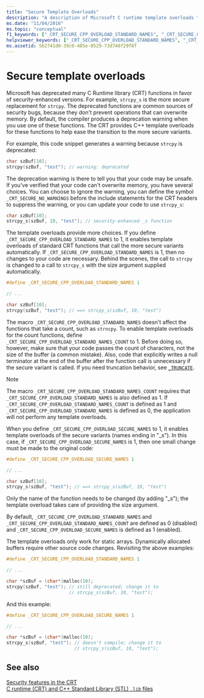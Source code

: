 ```yaml
---
title: "Secure Template Overloads"
description: "A description of Microsoft C runtime template overloads that provide security-enhanced functions."
ms.date: "11/04/2016"
ms.topic: "conceptual"
f1_keywords: ["_CRT_SECURE_CPP_OVERLOAD_STANDARD_NAMES", "_CRT_SECURE_CPP_OVERLOAD_SECURE_NAMES", "_CRT_SECURE_CPP_OVERLOAD_STANDARD_NAMES_COUNT"]
helpviewer_keywords: ["_CRT_SECURE_CPP_OVERLOAD_STANDARD_NAMES", "_CRT_SECURE_CPP_OVERLOAD_SECURE_NAMES", "_CRT_SECURE_CPP_OVERLOAD_STANDARD_NAMES_COUNT", "secure template overloads"]
ms.assetid: 562741d0-39c0-485e-8529-73d740f29f8f
---
```

# Secure template overloads

Microsoft has deprecated many C Runtime library (CRT) functions in favor of security-enhanced versions. For example, `strcpy_s` is the more secure replacement for `strcpy`. The deprecated functions are common sources of security bugs, because they don't prevent operations that can overwrite memory. By default, the compiler produces a deprecation warning when you use one of these functions. The CRT provides C++ template overloads for these functions to help ease the transition to the more secure variants.

For example, this code snippet generates a warning because `strcpy` is deprecated:

```cpp
char szBuf[10];
strcpy(szBuf, "test"); // warning: deprecated
```

The deprecation warning is there to tell you that your code may be unsafe. If you've verified that your code can't overwrite memory, you have several choices. You can choose to ignore the warning, you can define the symbol `_CRT_SECURE_NO_WARNINGS` before the include statements for the CRT headers to suppress the warning, or you can update your code to use `strcpy_s`:

```cpp
char szBuf[10];
strcpy_s(szBuf, 10, "test"); // security-enhanced _s function
```

The template overloads provide more choices. If you define `_CRT_SECURE_CPP_OVERLOAD_STANDARD_NAMES` to 1, it enables template overloads of standard CRT functions that call the more secure variants automatically. If `_CRT_SECURE_CPP_OVERLOAD_STANDARD_NAMES` is 1, then no changes to your code are necessary. Behind the scenes, the call to `strcpy` is changed to a call to `strcpy_s` with the size argument supplied automatically.

```cpp
#define _CRT_SECURE_CPP_OVERLOAD_STANDARD_NAMES 1

// ...

char szBuf[10];
strcpy(szBuf, "test"); // ==> strcpy_s(szBuf, 10, "test")
```

The macro `_CRT_SECURE_CPP_OVERLOAD_STANDARD_NAMES` doesn't affect the functions that take a count, such as `strncpy`. To enable template overloads for the count functions, define `_CRT_SECURE_CPP_OVERLOAD_STANDARD_NAMES_COUNT` to 1. Before doing so, however, make sure that your code passes the count of characters, not the size of the buffer (a common mistake). Also, code that explicitly writes a null terminator at the end of the buffer after the function call is unnecessary if the secure variant is called. If you need truncation behavior, see [`_TRUNCATE`](./truncate.md).

> [!NOTE]
> The macro `_CRT_SECURE_CPP_OVERLOAD_STANDARD_NAMES_COUNT` requires that `_CRT_SECURE_CPP_OVERLOAD_STANDARD_NAMES` is also defined as 1. If `_CRT_SECURE_CPP_OVERLOAD_STANDARD_NAMES_COUNT` is defined as 1 and `_CRT_SECURE_CPP_OVERLOAD_STANDARD_NAMES` is defined as 0, the application will not perform any template overloads.

When you define `_CRT_SECURE_CPP_OVERLOAD_SECURE_NAMES` to 1, it enables template overloads of the secure variants (names ending in "_s"). In this case, if `_CRT_SECURE_CPP_OVERLOAD_SECURE_NAMES` is 1, then one small change must be made to the original code:

```cpp
#define _CRT_SECURE_CPP_OVERLOAD_SECURE_NAMES 1

// ...

char szBuf[10];
strcpy_s(szBuf, "test"); // ==> strcpy_s(szBuf, 10, "test")
```

Only the name of the function needs to be changed (by adding "_s"); the template overload takes care of providing the size argument.

By default, `_CRT_SECURE_CPP_OVERLOAD_STANDARD_NAMES` and `_CRT_SECURE_CPP_OVERLOAD_STANDARD_NAMES_COUNT` are defined as 0 (disabled) and `_CRT_SECURE_CPP_OVERLOAD_SECURE_NAMES` is defined as 1 (enabled).

The template overloads only work for static arrays. Dynamically allocated buffers require other source code changes. Revisiting the above examples:

```cpp
#define _CRT_SECURE_CPP_OVERLOAD_STANDARD_NAMES 1

// ...

char *szBuf = (char*)malloc(10);
strcpy(szBuf, "test"); // still deprecated; change it to
                       // strcpy_s(szBuf, 10, "test");
```

And this example:

```cpp
#define _CRT_SECURE_CPP_OVERLOAD_SECURE_NAMES 1

// ...

char *szBuf = (char*)malloc(10);
strcpy_s(szBuf, "test"); // doesn't compile; change it to
                         // strcpy_s(szBuf, 10, "test");
```

## See also

[Security features in the CRT](./security-features-in-the-crt.md)\
[C runtime (CRT) and C++ Standard Library (STL) `.lib` files](./crt-library-features.md)
